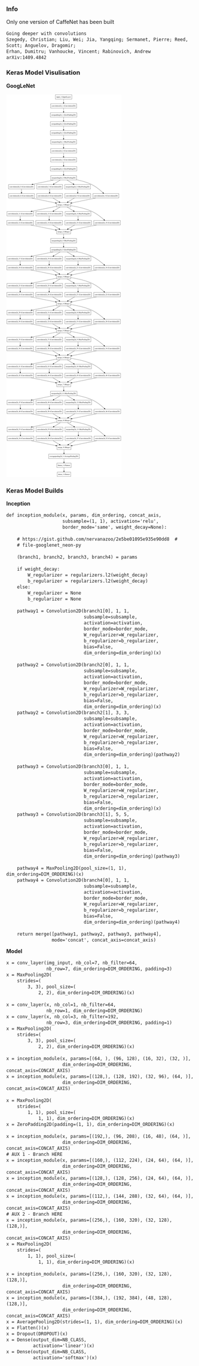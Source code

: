 ### Info

Only one version of CaffeNet has been built

```
Going deeper with convolutions
Szegedy, Christian; Liu, Wei; Jia, Yangqing; Sermanet, Pierre; Reed, Scott; Anguelov, Dragomir;
Erhan, Dumitru; Vanhoucke, Vincent; Rabinovich, Andrew
arXiv:1409.4842
```

### Keras Model Visulisation

**GoogLeNet**

![GoogLeNet](Images/GoogLeNet.png)

### Keras Model Builds

**Inception**

    def inception_module(x, params, dim_ordering, concat_axis,
                         subsample=(1, 1), activation='relu',
                         border_mode='same', weight_decay=None):

        # https://gist.github.com/nervanazoo/2e5be01095e935e90dd8  #
        # file-googlenet_neon-py

        (branch1, branch2, branch3, branch4) = params

        if weight_decay:
            W_regularizer = regularizers.l2(weight_decay)
            b_regularizer = regularizers.l2(weight_decay)
        else:
            W_regularizer = None
            b_regularizer = None

        pathway1 = Convolution2D(branch1[0], 1, 1,
                                 subsample=subsample,
                                 activation=activation,
                                 border_mode=border_mode,
                                 W_regularizer=W_regularizer,
                                 b_regularizer=b_regularizer,
                                 bias=False,
                                 dim_ordering=dim_ordering)(x)

        pathway2 = Convolution2D(branch2[0], 1, 1,
                                 subsample=subsample,
                                 activation=activation,
                                 border_mode=border_mode,
                                 W_regularizer=W_regularizer,
                                 b_regularizer=b_regularizer,
                                 bias=False,
                                 dim_ordering=dim_ordering)(x)
        pathway2 = Convolution2D(branch2[1], 3, 3,
                                 subsample=subsample,
                                 activation=activation,
                                 border_mode=border_mode,
                                 W_regularizer=W_regularizer,
                                 b_regularizer=b_regularizer,
                                 bias=False,
                                 dim_ordering=dim_ordering)(pathway2)

        pathway3 = Convolution2D(branch3[0], 1, 1,
                                 subsample=subsample,
                                 activation=activation,
                                 border_mode=border_mode,
                                 W_regularizer=W_regularizer,
                                 b_regularizer=b_regularizer,
                                 bias=False,
                                 dim_ordering=dim_ordering)(x)
        pathway3 = Convolution2D(branch3[1], 5, 5,
                                 subsample=subsample,
                                 activation=activation,
                                 border_mode=border_mode,
                                 W_regularizer=W_regularizer,
                                 b_regularizer=b_regularizer,
                                 bias=False,
                                 dim_ordering=dim_ordering)(pathway3)

        pathway4 = MaxPooling2D(pool_size=(1, 1), dim_ordering=DIM_ORDERING)(x)
        pathway4 = Convolution2D(branch4[0], 1, 1,
                                 subsample=subsample,
                                 activation=activation,
                                 border_mode=border_mode,
                                 W_regularizer=W_regularizer,
                                 b_regularizer=b_regularizer,
                                 bias=False,
                                 dim_ordering=dim_ordering)(pathway4)

        return merge([pathway1, pathway2, pathway3, pathway4],
                     mode='concat', concat_axis=concat_axis)

**Model**

    x = conv_layer(img_input, nb_col=7, nb_filter=64,
                   nb_row=7, dim_ordering=DIM_ORDERING, padding=3)
    x = MaxPooling2D(
        strides=(
            3, 3), pool_size=(
                2, 2), dim_ordering=DIM_ORDERING)(x)

    x = conv_layer(x, nb_col=1, nb_filter=64,
                   nb_row=1, dim_ordering=DIM_ORDERING)
    x = conv_layer(x, nb_col=3, nb_filter=192,
                   nb_row=3, dim_ordering=DIM_ORDERING, padding=1)
    x = MaxPooling2D(
        strides=(
            3, 3), pool_size=(
                2, 2), dim_ordering=DIM_ORDERING)(x)

    x = inception_module(x, params=[(64, ), (96, 128), (16, 32), (32, )],
                         dim_ordering=DIM_ORDERING, concat_axis=CONCAT_AXIS)
    x = inception_module(x, params=[(128,), (128, 192), (32, 96), (64, )],
                         dim_ordering=DIM_ORDERING, concat_axis=CONCAT_AXIS)

    x = MaxPooling2D(
        strides=(
            1, 1), pool_size=(
                1, 1), dim_ordering=DIM_ORDERING)(x)
    x = ZeroPadding2D(padding=(1, 1), dim_ordering=DIM_ORDERING)(x)

    x = inception_module(x, params=[(192,), (96, 208), (16, 48), (64, )],
                         dim_ordering=DIM_ORDERING, concat_axis=CONCAT_AXIS)
    # AUX 1 - Branch HERE
    x = inception_module(x, params=[(160,), (112, 224), (24, 64), (64, )],
                         dim_ordering=DIM_ORDERING, concat_axis=CONCAT_AXIS)
    x = inception_module(x, params=[(128,), (128, 256), (24, 64), (64, )],
                         dim_ordering=DIM_ORDERING, concat_axis=CONCAT_AXIS)
    x = inception_module(x, params=[(112,), (144, 288), (32, 64), (64, )],
                         dim_ordering=DIM_ORDERING, concat_axis=CONCAT_AXIS)
    # AUX 2 - Branch HERE
    x = inception_module(x, params=[(256,), (160, 320), (32, 128), (128,)],
                         dim_ordering=DIM_ORDERING, concat_axis=CONCAT_AXIS)
    x = MaxPooling2D(
        strides=(
            1, 1), pool_size=(
                1, 1), dim_ordering=DIM_ORDERING)(x)

    x = inception_module(x, params=[(256,), (160, 320), (32, 128), (128,)],
                         dim_ordering=DIM_ORDERING, concat_axis=CONCAT_AXIS)
    x = inception_module(x, params=[(384,), (192, 384), (48, 128), (128,)],
                         dim_ordering=DIM_ORDERING, concat_axis=CONCAT_AXIS)
    x = AveragePooling2D(strides=(1, 1), dim_ordering=DIM_ORDERING)(x)
    x = Flatten()(x)
    x = Dropout(DROPOUT)(x)
    x = Dense(output_dim=NB_CLASS,
              activation='linear')(x)
    x = Dense(output_dim=NB_CLASS,
              activation='softmax')(x)